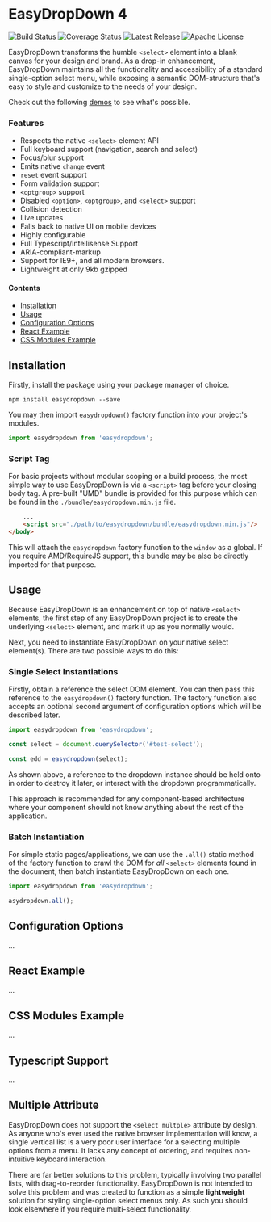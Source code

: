 # EasyDropDown 4

[![Build Status](https://img.shields.io/travis/patrickkunka/easydropdown.svg?style=flat-square)](https://travis-ci.org/patrickkunka/easydropdown)
[![Coverage Status](https://img.shields.io/coveralls/patrickkunka/easydropdown.svg?style=flat-square)](https://coveralls.io/github/patrickkunka/easydropdown)
[![Latest Release](https://img.shields.io/npm/v/easydropdown.svg?style=flat-square)](https://www.npmjs.com/package/easydropdown)
[![Apache License](https://img.shields.io/npm/l/easydropdown.svg?style=flat-square)](https://www.apache.org/licenses/)

EasyDropDown transforms the humble `<select>` element into a blank canvas for your design and brand. As a drop-in enhancement, EasyDropDown maintains all the functionality and accessibility of a standard single-option select menu, while exposing a semantic DOM-structure that's easy to style and customize to the needs of your design.

Check out the following [demos](https://demos.kunkalabs.com/easydropdown/) to see what's possible.

### Features
- Respects the native `<select>` element API
- Full keyboard support (navigation, search and select)
- Focus/blur support
- Emits native `change` event
- `reset` event support
- Form validation support
- `<optgroup>` support
- Disabled `<option>`, `<optgroup>`, and `<select>` support
- Collision detection
- Live updates
- Falls back to native UI on mobile devices
- Highly configurable
- Full Typescript/Intellisense Support
- ARIA-compliant-markup
- Support for IE9+, and all modern browsers.
- Lightweight at only 9kb gzipped

#### Contents

- [Installation](#installation)
- [Usage](#usage)
- [Configuration Options](#configuration-options)
- [React Example](#react-example)
- [CSS Modules Example](#css-modules-example)

## Installation

Firstly, install the package using your package manager of choice.

```
npm install easydropdown --save
```

You may then import `easydropdown()` factory function into your project's modules.

```js
import easydropdown from 'easydropdown';
```

### Script Tag

For basic projects without modular scoping or a build process, the most simple way to use EasyDropDown is via a `<script>` tag before your closing body tag. A pre-built "UMD" bundle is provided for this purpose which can be found in the `./bundle/easydropdown.min.js` file.

```html
    ...
    <script src="./path/to/easydropdown/bundle/easydropdown.min.js"/>
</body>
```

This will attach the `easydropdown` factory function to the `window` as a global. If you require AMD/RequireJS support, this bundle may be also be directly imported for that purpose.

## Usage

Because EasyDropDown is an enhancement on top of native `<select>` elements, the first step of any EasyDropDown project is to create the underlying `<select>` element, and mark it up as you normally would.

Next, you need to instantiate EasyDropDown on your native select element(s). There are two possible ways to do this:

### Single Select Instantiations

Firstly, obtain a reference the select DOM element. You can then pass this reference to the `easydropdown()` factory function. The factory function also accepts an optional second argument of configuration options which will be described later.

```js
import easydropdown from 'easydropdown';

const select = document.querySelector('#test-select');

const edd = easydropdown(select);
```

As shown above, a reference to the dropdown instance should be held onto in order to destroy it later, or interact with the dropdown programmatically.

This approach is recommended for any component-based architecture where your component should not know anything about the rest of the application.

### Batch Instantiation

For simple static pages/applications, we can use the `.all()` static method of the factory function to crawl the DOM for *all* `<select>` elements found in the document, then batch instantiate EasyDropDown on each one.

```js
import easydropdown from 'easydropdown';

asydropdown.all();
```

## Configuration Options

...

## React Example

...

## CSS Modules Example

...

## Typescript Support

...

## Multiple Attribute

EasyDropDown does not support the `<select multple>` attribute by design. As anyone who's ever used the native browser implementation will know, a single vertical list is a very poor user interface for a selecting multiple options from a menu. It lacks any concept of ordering, and requires non-intuitive keyboard interaction.

There are far better solutions to this problem, typically involving two parallel lists, with drag-to-reorder functionality. EasyDropDown is not intended to solve this problem and was created to function as a simple **lightweight** solution for styling single-option select menus only. As such you should look elsewhere if you require multi-select functionality.